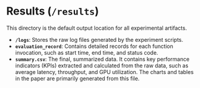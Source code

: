 # Results (`/results`)

This directory is the default output location for all experimental artifacts.

- **`/logs`**: Stores the raw log files generated by the experiment scripts.
- **`evaluation_record`**: Contains detailed records for each function invocation, such as start time, end time, and status code.
- **`summary.csv`**: The final, summarized data. It contains key performance indicators (KPIs) extracted and calculated from the raw data, such as average latency, throughput, and GPU utilization. The charts and tables in the paper are primarily generated from this file.